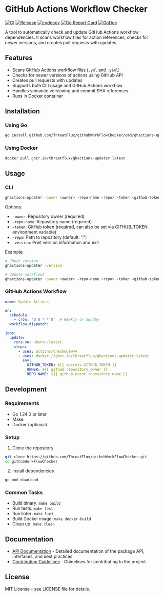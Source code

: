 # GitHub Actions Workflow Checker

[![CI](https://github.com/ThreatFlux/githubWorkFlowChecker/actions/workflows/ci.yml/badge.svg)](https://github.com/ThreatFlux/githubWorkFlowChecker/actions/workflows/ci.yml)
[![Release](https://github.com/ThreatFlux/githubWorkFlowChecker/actions/workflows/release.yml/badge.svg)](https://github.com/ThreatFlux/githubWorkFlowChecker/actions/workflows/release.yml)
[![codecov](https://codecov.io/gh/ThreatFlux/githubWorkFlowChecker/branch/main/graph/badge.svg)](https://codecov.io/gh/ThreatFlux/githubWorkFlowChecker)
[![Go Report Card](https://goreportcard.com/badge/github.com/ThreatFlux/githubWorkFlowChecker)](https://goreportcard.com/report/github.com/ThreatFlux/githubWorkFlowChecker)
[![GoDoc](https://godoc.org/github.com/ThreatFlux/githubWorkFlowChecker?status.svg)](https://godoc.org/github.com/ThreatFlux/githubWorkFlowChecker)

A tool to automatically check and update GitHub Actions workflow dependencies. It scans workflow files for action references, checks for newer versions, and creates pull requests with updates.

## Features

- Scans GitHub Actions workflow files (`.yml` and `.yaml`)
- Checks for newer versions of actions using GitHub API
- Creates pull requests with updates
- Supports both CLI usage and GitHub Actions workflow
- Handles semantic versioning and commit SHA references
- Runs in Docker container

## Installation

### Using Go

```bash
go install github.com/ThreatFlux/githubWorkFlowChecker/cmd/ghactions-updater@latest
```

### Using Docker

```bash
docker pull ghcr.io/threatflux/ghactions-updater:latest
```

## Usage

### CLI

```bash
ghactions-updater -owner <owner> -repo-name <repo> -token <github-token>
```

Options:
- `-owner`: Repository owner (required)
- `-repo-name`: Repository name (required)
- `-token`: GitHub token (required, can also be set via GITHUB_TOKEN environment variable)
- `-repo`: Path to repository (default: ".")
- `-version`: Print version information and exit

Example:
```bash
# Check version
ghactions-updater -version

# Update workflows
ghactions-updater -owner <owner> -repo-name <repo> -token <github-token>
```

### GitHub Actions Workflow

```yaml
name: Update Actions

on:
  schedule:
    - cron: '0 0 * * 0'  # Weekly on Sunday
  workflow_dispatch:

jobs:
  update:
    runs-on: ubuntu-latest
    steps:
      - uses: actions/checkout@v4
      - uses: docker://ghcr.io/threatflux/ghactions-updater:latest
        env:
          GITHUB_TOKEN: ${{ secrets.GITHUB_TOKEN }}
          OWNER: ${{ github.repository_owner }}
          REPO_NAME: ${{ github.event.repository.name }}
```

## Development

### Requirements

- Go 1.24.0 or later
- Make
- Docker (optional)

### Setup

1. Clone the repository
```bash
git clone https://github.com/ThreatFlux/githubWorkFlowChecker.git
cd githubWorkFlowChecker
```

2. Install dependencies
```bash
go mod download
```

### Common Tasks

- Build binary: `make build`
- Run tests: `make test`
- Run linter: `make lint`
- Build Docker image: `make docker-build`
- Clean up: `make clean`

## Documentation

- [API Documentation](docs/api.md) - Detailed documentation of the package API, interfaces, and best practices
- [Contributing Guidelines](CONTRIBUTING.md) - Guidelines for contributing to the project

## License

MIT License - see LICENSE file for details.
